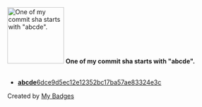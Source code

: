 <img src="https://github.com/my-badges/my-badges/blob/master/src/all-badges/abc-commit/abcde-commit.png?raw=true" alt="One of my commit sha starts with &quot;abcde&quot;." title="One of my commit sha starts with &quot;abcde&quot;." width="128">
<strong>One of my commit sha starts with &quot;abcde&quot;.</strong>
<br><br>

- <a href="https://github.com/antonmedv/antonmedv/commit/abcde6dce9d5ec12e12352bc17ba57ae83324e3c"><strong>abcde</strong>6dce9d5ec12e12352bc17ba57ae83324e3c</a>


Created by <a href="https://github.com/my-badges/my-badges">My Badges</a>
